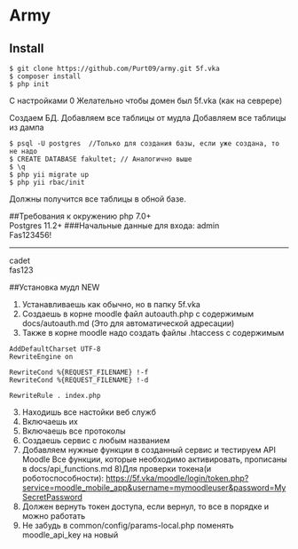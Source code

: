 # Army


## Install
```
$ git clone https://github.com/Purt09/army.git 5f.vka
$ composer install
$ php init 
```
C настройками 0
Желательно чтобы домен был 5f.vka (как на севрере)

Создаем БД.
Добавляем все таблицы от мудла
Добавляем все таблицы из дампа
```
$ psql -U postgres  //Только для создания базы, если уже создана, то не надо
$ CREATE DATABASE fakultet; // Аналогично выше
$ \q 
$ php yii migrate up
$ php yii rbac/init
```
Должны получится все таблицы в обной базе.

##Требования к окружению
php 7.0+\
Postgres 11.2+
###Начальные данные для входа:
admin 
\
Fas123456!

----
cadet 
\
fas123

##Установка мудл NEW
1) Устанавливаешь как обычно, но в папку 5f.vka
2) Создаешь в корне moodle файл autoauth.php с содержимым docs/autoauth.md (Это для автоматической адресации)
3) Также в корне moodle надо создать файлы .htaccess с содержимым
```
AddDefaultCharset UTF-8
RewriteEngine on

RewriteCond %{REQUEST_FILENAME} !-f
RewriteCond %{REQUEST_FILENAME} !-d

RewriteRule . index.php
```
3) Находишь все настойки веб служб
4) Включаешь их
5) Включаешь все протоколы
6) Создаешь сервис с любым названием
7) Добавляем нужные функции в созданный сервис и тестируем API Moodle Все функции, которые необходимо активировать, прописаны в docs/api_functions.md
8)Для проверки токена(и роботоспособности):
  https://5f.vka/moodle/login/token.php?service=moodle_mobile_app&username=mymoodleuser&password=MySecretPassword
9) Должен вернуть токен доступа, если вернул, то все в порядке и можно работать
10) Не забудь в common/config/params-local.php поменять moodle_api_key  на новый 




